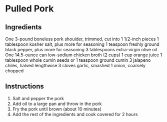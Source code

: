 Pulled Pork
===========

## Ingredients

One 3-pound boneless pork shoulder, trimmed, cut into 1 1/2-inch pieces
1 tablespoon kosher salt, plus more for seasoning
1 teaspoon freshly ground black pepper, plus more for seasoning
3 tablespoons extra-virgin olive oil
One 14.5-ounce can low-sodium chicken broth (2 cups)
1 cup orange juice
1 tablespoon whole cumin seeds or 1 teaspoon ground cumin
3 jalapeno chiles, halved lengthwise
3 cloves garlic, smashed
1 onion, coarsely chopped


## Instructions

1. Salt and pepper the pork
2. Add oil to a large pan and throw in the pork
3. Fry the pork until brown (about 10 minutes)
4. Add the rest of the ingredients and cook covered for 2 hours   
